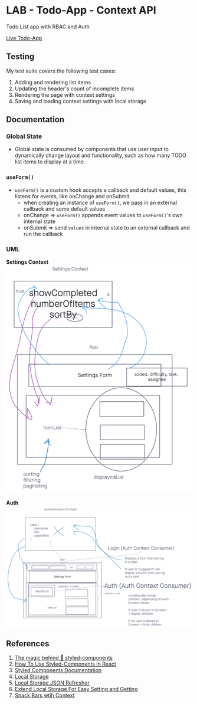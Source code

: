 # LAB - Todo-App - Context API

Todo List app with RBAC and Auth

[Live Todo-App](https://rhea-todo-app.netlify.app/)



## Testing

My test suite covers the following test cases:

1. Adding and rendering list items
2. Updating the header's count of incomplete items
3. Rendering the page with context settings
4. Saving and loading context settings with local storage

## Documentation

### Global State

- Global state is consumed by components that use user input to dynamically change layout and functionality, such as how many TODO list items to display at a time.

### `useForm()`

- `useForm()` is a custom hook accepts a callback and default values, this listens for events, like onChange and onSubmit.
  - when creating an instance of `useForm()`, we pass in an external callback and some default values
  - onChange => `useForm()` appends event values to `useForm()`'s own internal state
  - onSubmit => send `values` in internal state to an external callback and run the callback

### UML

**Settings Context**
![Context](./images/context.png "Context")

**Auth**
![Auth](./images/auth.png "Auth")

## References

1. [The magic behind 💅 styled-components](https://mxstbr.blog/2016/11/styled-components-magic-explained/)
2. [How To Use Styled-Components In React](https://www.smashingmagazine.com/2020/07/styled-components-react/)
3. [Styled Components Documentation](https://styled-components.com/docs)
4. [Local Storage](https://www.w3schools.com/html/html5_webstorage.asp)
5. [Local Storage JSON Refresher](https://stackoverflow.com/a/2010948)
6. [Extend Local Storage For Easy Setting and Getting](https://stackoverflow.com/a/2010994)
7. [Snack Bars wtih Context](https://medium.com/swlh/snackbars-in-react-an-exercise-in-hooks-and-context-299b43fd2a2b)
